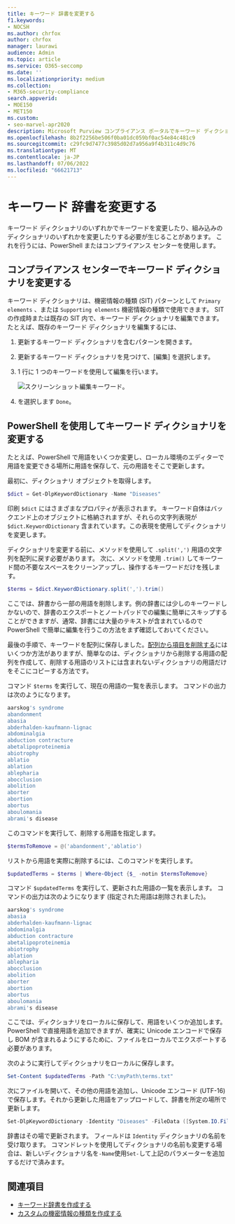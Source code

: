 ```yaml
---
title: キーワード 辞書を変更する
f1.keywords:
- NOCSH
ms.author: chrfox
author: chrfox
manager: laurawi
audience: Admin
ms.topic: article
ms.service: O365-seccomp
ms.date: ''
ms.localizationpriority: medium
ms.collection:
- M365-security-compliance
search.appverid:
- MOE150
- MET150
ms.custom:
- seo-marvel-apr2020
description: Microsoft Purview コンプライアンス ポータルでキーワード ディクショナリを変更する方法について説明します。
ms.openlocfilehash: 8b2f2256be506f0ba01dc059bf0ac54e84c481c9
ms.sourcegitcommit: c29fc9d7477c3985d02d7a956a9f4b311c4d9c76
ms.translationtype: MT
ms.contentlocale: ja-JP
ms.lasthandoff: 07/06/2022
ms.locfileid: "66621713"
---
```

# <a name="modify-a-keyword-dictionary"></a>キーワード 辞書を変更する

キーワード ディクショナリのいずれかでキーワードを変更したり、組み込みのディクショナリのいずれかを変更したりする必要が生じることがあります。 これを行うには、PowerShell またはコンプライアンス センターを使用します。

## <a name="modify-a-keyword-dictionary-in-compliance-center"></a>コンプライアンス センターでキーワード ディクショナリを変更する

キーワード ディクショナリは、機密情報の種類 (SIT) パターンとして `Primary elements` 、または `Supporting elements` 機密情報の種類で使用できます。 SIT の作成時または既存の SIT 内で、キーワード ディクショナリを編集できます。 たとえば、既存のキーワード ディクショナリを編集するには、

1. 更新するキーワード ディクショナリを含むパターンを開きます。
2. 更新するキーワード ディクショナリを見つけて、[編集] を選択します。
3. 1 行に 1 つのキーワードを使用して編集を行います。

   ![スクリーンショット編集キーワード。](../media/edit-keyword-dictionary.png)

4. を選択します `Done`。

## <a name="modify-a-keyword-dictionary-using-powershell"></a>PowerShell を使用してキーワード ディクショナリを変更する

たとえば、PowerShell で用語をいくつか変更し、ローカル環境のエディターで用語を変更できる場所に用語を保存して、元の用語をそこで更新します。

最初に、ディクショナリ オブジェクトを取得します。

```powershell
$dict = Get-DlpKeywordDictionary -Name "Diseases"
```

印刷 `$dict` にはさまざまなプロパティが表示されます。 キーワード自体はバックエンド上のオブジェクトに格納されますが、それらの文字列表現が `$dict.KeywordDictionary` 含まれています。この表現を使用してディクショナリを変更します。

ディクショナリを変更する前に、メソッドを使用して `.split(',')` 用語の文字列を配列に戻す必要があります。 次に、メソッドを使用 `.trim()` してキーワード間の不要なスペースをクリーンアップし、操作するキーワードだけを残します。

```powershell
$terms = $dict.KeywordDictionary.split(',').trim()
```

ここでは、辞書から一部の用語を削除します。例の辞書には少しのキーワードしかないので、辞書のエクスポートとノートパッドでの編集に簡単にスキップすることができますが、通常、辞書には大量のテキストが含まれているので PowerShell で簡単に編集を行うこの方法をまず確認しておいてください。

最後の手順で、キーワードを配列に保存しました。[配列から項目を削除する](/previous-versions/windows/it-pro/windows-powershell-1.0/ee692802(v=technet.10))にはいくつか方法がありますが、簡単なのは、ディクショナリから削除する用語の配列を作成して、削除する用語のリストには含まれないディクショナリの用語だけをそこにコピーする方法です。

コマンド `$terms` を実行して、現在の用語の一覧を表示します。 コマンドの出力は次のようになります。

```powershell
aarskog's syndrome
abandonment
abasia
abderhalden-kaufmann-lignac
abdominalgia
abduction contracture
abetalipoproteinemia
abiotrophy
ablatio
ablation
ablepharia
abocclusion
abolition
aborter
abortion
abortus
aboulomania
abrami's disease
```

このコマンドを実行して、削除する用語を指定します。

```powershell
$termsToRemove = @('abandonment','ablatio')
```

リストから用語を実際に削除するには、このコマンドを実行します。

```powershell
$updatedTerms = $terms | Where-Object {$_ -notin $termsToRemove}
```

コマンド `$updatedTerms` を実行して、更新された用語の一覧を表示します。 コマンドの出力は次のようになります (指定された用語は削除されました)。

```powershell
aarskog's syndrome
abasia
abderhalden-kaufmann-lignac
abdominalgia
abduction contracture
abetalipoproteinemia
abiotrophy
ablation
ablepharia
abocclusion
abolition
aborter
abortion
abortus
aboulomania
abrami's disease
```

ここでは、ディクショナリをローカルに保存して、用語をいくつか追加します。PowerShell で直接用語を追加できますが、確実に Unicode エンコードで保存し BOM が含まれるようにするために、ファイルをローカルでエクスポートする必要があります。

次のように実行してディクショナリをローカルに保存します。

```powershell
Set-Content $updatedTerms -Path "C:\myPath\terms.txt"
```

次にファイルを開いて、その他の用語を追加し、Unicode エンコード (UTF-16) で保存します。それから更新した用語をアップロードして、辞書を所定の場所で更新します。

```powershell
Set-DlpKeywordDictionary -Identity "Diseases" -FileData ([System.IO.File]::ReadAllBytes('C:myPath\terms.txt'))
```

辞書はその場で更新されます。 フィールドは `Identity` ディクショナリの名前を受け取ります。 コマンドレットを使用してディクショナリの名前も変更する場合は、新しいディクショナリ名を`-Name`使用`Set-`して上記のパラメーターを追加するだけで済みます。

## <a name="see-also"></a>関連項目

- [キーワード辞書を作成する](create-a-keyword-dictionary.md)
- [カスタムの機密情報の種類を作成する](create-a-custom-sensitive-information-type.md)
